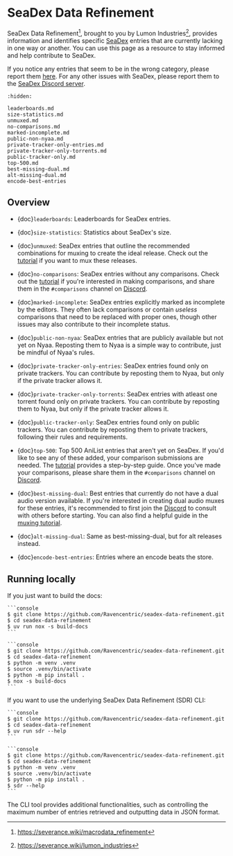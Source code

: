 SeaDex Data Refinement
======================

SeaDex Data Refinement[^1], brought to you by Lumon Industries[^2], 
provides information and identifies specific [SeaDex](https://releases.moe) entries that are currently lacking in one way or another.
You can use this page as a resource to stay informed and help contribute to SeaDex.

If you notice any entries that seem to be in the wrong category, please report them [here](https://github.com/Ravencentric/seadex-data-refinement/issues).
For any other issues with SeaDex, please report them to the [SeaDex Discord server](https://discord.com/invite/jPeeZewWRn).

[^1]: <https://severance.wiki/macrodata_refinement>
[^2]: <https://severance.wiki/lumon_industries>

```{toctree}
:hidden:

leaderboards.md
size-statistics.md
unmuxed.md
no-comparisons.md
marked-incomplete.md
public-non-nyaa.md
private-tracker-only-entries.md
private-tracker-only-torrents.md
public-tracker-only.md
top-500.md
best-missing-dual.md
alt-missing-dual.md
encode-best-entries
```

## Overview

* {doc}`leaderboards`: Leaderboards for SeaDex entries.

* {doc}`size-statistics`: Statistics about SeaDex's size.

* {doc}`unmuxed`: SeaDex entries that outline the recommended combinations for muxing to create the ideal release. Check out the [tutorial](https://thewiki.moe/advanced/muxing/) if you want to mux these releases.

* {doc}`no-comparisons`: SeaDex entries without any comparisons. Check out the [tutorial](https://thewiki.moe/tutorials/comparison/) if you're interested in making comparisons, and share them in the `#comparisons` channel on [Discord](https://discord.com/invite/jPeeZewWRn).

* {doc}`marked-incomplete`: SeaDex entries explicitly marked as incomplete by the editors. They often lack comparisons or contain *useless* comparisons that need to be replaced with proper ones, though other issues may also contribute to their incomplete status.

* {doc}`public-non-nyaa`: SeaDex entries that are publicly available but not yet on Nyaa. Reposting them to Nyaa is a simple way to contribute, just be mindful of Nyaa's rules.

* {doc}`private-tracker-only-entries`: SeaDex entries found only on private trackers. You can contribute by reposting them to Nyaa, but only if the private tracker allows it.

* {doc}`private-tracker-only-torrents`: SeaDex entries with atleast one torrent found only on private trackers. You can contribute by reposting them to Nyaa, but only if the private tracker allows it.

* {doc}`public-tracker-only`: SeaDex entries found only on public trackers. You can contribute by reposting them to private trackers, following their rules and requirements.

* {doc}`top-500`: Top 500 AniList entries that aren't yet on SeaDex. If you'd like to see any of these added, your comparison submissions are needed. The [tutorial](https://thewiki.moe/tutorials/comparison/) provides a step-by-step guide. Once you've made your comparisons, please share them in the `#comparisons` channel on [Discord](https://discord.com/invite/jPeeZewWRn).

* {doc}`best-missing-dual`: Best entries that currently do not have a dual audio version available. If you're interested in creating dual audio muxes for these entries, it's recommended to first join the [Discord](https://discord.com/invite/jPeeZewWRn) to consult with others before starting. You can also find a helpful guide in the [muxing tutorial](https://thewiki.moe/advanced/muxing/).

* {doc}`alt-missing-dual`: Same as best-missing-dual, but for alt releases instead.

* {doc}`encode-best-entries`: Entries where an encode beats the store.

## Running locally

If you just want to build the docs:

````{tab} uv
```console
$ git clone https://github.com/Ravencentric/seadex-data-refinement.git
$ cd seadex-data-refinement
$ uv run nox -s build-docs
```
````

````{tab} python
```console
$ git clone https://github.com/Ravencentric/seadex-data-refinement.git
$ cd seadex-data-refinement
$ python -m venv .venv
$ source .venv/bin/activate
$ python -m pip install .
$ nox -s build-docs
```
````

If you want to use the underlying SeaDex Data Refinement (SDR) CLI:

````{tab} uv
```console
$ git clone https://github.com/Ravencentric/seadex-data-refinement.git
$ cd seadex-data-refinement
$ uv run sdr --help
```
````

````{tab} python
```console
$ git clone https://github.com/Ravencentric/seadex-data-refinement.git
$ cd seadex-data-refinement
$ python -m venv .venv
$ source .venv/bin/activate
$ python -m pip install .
$ sdr --help
```
````

The CLI tool provides additional functionalities, such as controlling the maximum number of entries retrieved and outputting data in JSON format.